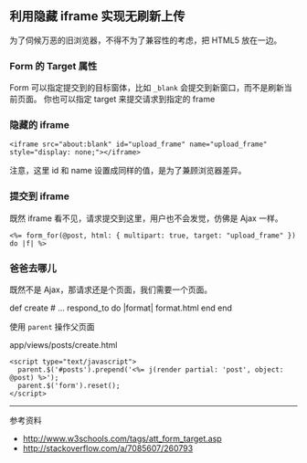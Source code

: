 利用隐藏 iframe 实现无刷新上传
------------------------------

为了伺候万恶的旧浏览器，不得不为了兼容性的考虑，把 HTML5 放在一边。

### Form 的 Target 属性

Form 可以指定提交到的目标窗体，比如 `_blank` 会提交到新窗口，而不是刷新当前页面。
你也可以指定 target 来提交请求到指定的 frame

### 隐藏的 iframe 

    <iframe src="about:blank" id="upload_frame" name="upload_frame" style="display: none;"></iframe>

注意，这里 id 和 name 设置成同样的值，是为了兼顾浏览器差异。

### 提交到 iframe

既然 iframe 看不见，请求提交到这里，用户也不会发觉，仿佛是 Ajax 一样。

    <%= form_for(@post, html: { multipart: true, target: "upload_frame" }) do |f| %>

### 爸爸去哪儿

既然不是 Ajax，那请求还是个页面，我们需要一个页面。

  def create
    # ...
    respond_to do |format|
      format.html
    end
  end

使用 `parent` 操作父页面

app/views/posts/create.html

    <script type="text/javascript">
      parent.$('#posts').prepend('<%= j(render partial: 'post', object: @post) %>');
      parent.$('form').reset();
    </script>

----

参考资料

- http://www.w3schools.com/tags/att_form_target.asp
- http://stackoverflow.com/a/7085607/260793

